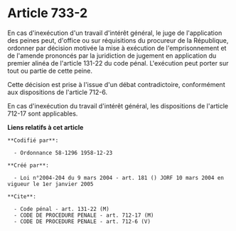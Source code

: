# Article 733-2

En cas d'inexécution d'un travail d'intérêt général, le juge de l'application des peines peut, d'office ou sur réquisitions
du procureur de la République, ordonner par décision motivée la mise à exécution de l'emprisonnement et de l'amende prononcés
par la juridiction de jugement en application du premier alinéa de l'article 131-22 du code pénal. L'exécution peut porter
sur tout ou partie de cette peine.

Cette décision est prise à l'issue d'un débat contradictoire, conformément aux dispositions de l'article 712-6.

En cas d'inexécution du travail d'intérêt général, les dispositions de l'article 712-17 sont applicables.

**Liens relatifs à cet article**

	**Codifié par**:

	  - Ordonnance 58-1296 1958-12-23

	**Créé par**:

	  - Loi n°2004-204 du 9 mars 2004 - art. 181 () JORF 10 mars 2004 en vigueur le 1er janvier 2005

	**Cite**:

	  - Code pénal - art. 131-22 (M)
	  - CODE DE PROCEDURE PENALE - art. 712-17 (M)
	  - CODE DE PROCEDURE PENALE - art. 712-6 (V)
